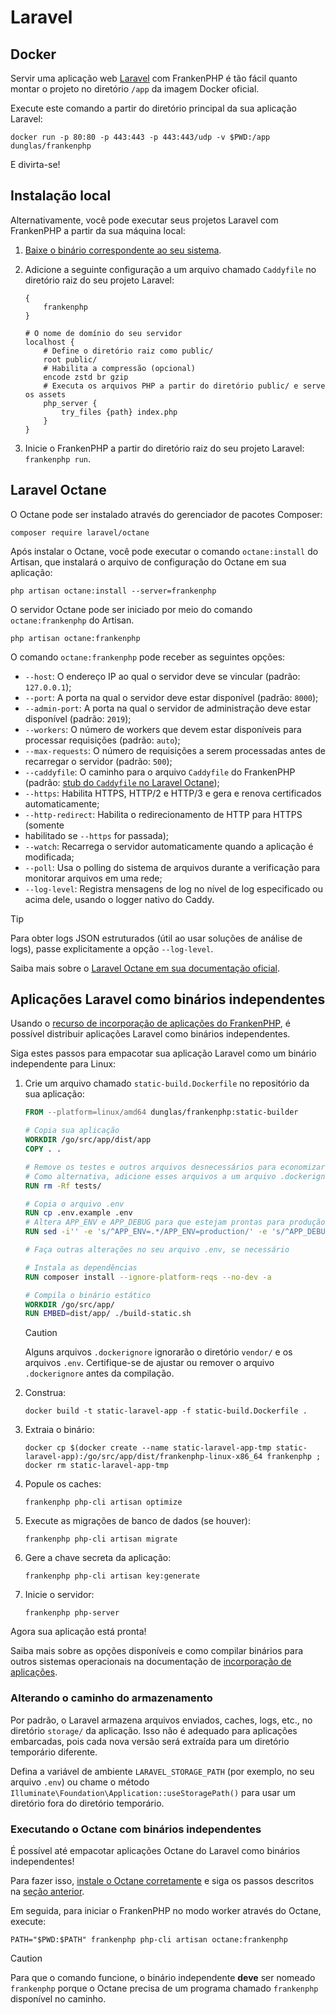# Laravel

## Docker

Servir uma aplicação web [Laravel](https://laravel.com) com FrankenPHP é tão
fácil quanto montar o projeto no diretório `/app` da imagem Docker oficial.

Execute este comando a partir do diretório principal da sua aplicação Laravel:

```console
docker run -p 80:80 -p 443:443 -p 443:443/udp -v $PWD:/app dunglas/frankenphp
```

E divirta-se!

## Instalação local

Alternativamente, você pode executar seus projetos Laravel com FrankenPHP a
partir da sua máquina local:

1. [Baixe o binário correspondente ao seu sistema](../#standalone-binary).
2. Adicione a seguinte configuração a um arquivo chamado `Caddyfile` no
   diretório raiz do seu projeto Laravel:

   ```caddyfile
   {
       frankenphp
   }

   # O nome de domínio do seu servidor
   localhost {
       # Define o diretório raiz como public/
       root public/
       # Habilita a compressão (opcional)
       encode zstd br gzip
       # Executa os arquivos PHP a partir do diretório public/ e serve os assets
       php_server {
           try_files {path} index.php
       }
   }
   ```

3. Inicie o FrankenPHP a partir do diretório raiz do seu projeto Laravel:
   `frankenphp run`.

## Laravel Octane

O Octane pode ser instalado através do gerenciador de pacotes Composer:

```console
composer require laravel/octane
```

Após instalar o Octane, você pode executar o comando `octane:install` do
Artisan, que instalará o arquivo de configuração do Octane em sua aplicação:

```console
php artisan octane:install --server=frankenphp
```

O servidor Octane pode ser iniciado por meio do comando `octane:frankenphp` do
Artisan.

```console
php artisan octane:frankenphp
```

O comando `octane:frankenphp` pode receber as seguintes opções:

- `--host`: O endereço IP ao qual o servidor deve se vincular (padrão:
  `127.0.0.1`);
- `--port`: A porta na qual o servidor deve estar disponível (padrão: `8000`);
- `--admin-port`: A porta na qual o servidor de administração deve estar
  disponível (padrão: `2019`);
- `--workers`: O número de workers que devem estar disponíveis para processar
  requisições (padrão: `auto`);
- `--max-requests`: O número de requisições a serem processadas antes de
  recarregar o servidor (padrão: `500`);
- `--caddyfile`: O caminho para o arquivo `Caddyfile` do FrankenPHP (padrão:
  [stub do `Caddyfile` no Laravel Octane](https://github.com/laravel/octane/blob/2.x/src/Commands/stubs/Caddyfile));
- `--https`: Habilita HTTPS, HTTP/2 e HTTP/3 e gera e renova certificados
  automaticamente;
- `--http-redirect`: Habilita o redirecionamento de HTTP para HTTPS (somente
- habilitado se `--https` for passada);
- `--watch`: Recarrega o servidor automaticamente quando a aplicação é
  modificada;
- `--poll`: Usa o polling do sistema de arquivos durante a verificação para
  monitorar arquivos em uma rede;
- `--log-level`: Registra mensagens de log no nível de log especificado ou acima
  dele, usando o logger nativo do Caddy.

> [!TIP]
> Para obter logs JSON estruturados (útil ao usar soluções de análise de logs),
> passe explicitamente a opção `--log-level`.

Saiba mais sobre o
[Laravel Octane em sua documentação oficial](https://laravel.com/docs/octane).

## Aplicações Laravel como binários independentes

Usando o [recurso de incorporação de aplicações do FrankenPHP](embed.md), é
possível distribuir aplicações Laravel como binários independentes.

Siga estes passos para empacotar sua aplicação Laravel como um binário
independente para Linux:

1. Crie um arquivo chamado `static-build.Dockerfile` no repositório da sua
   aplicação:

   ```dockerfile
   FROM --platform=linux/amd64 dunglas/frankenphp:static-builder

   # Copia sua aplicação
   WORKDIR /go/src/app/dist/app
   COPY . .

   # Remove os testes e outros arquivos desnecessários para economizar espaço
   # Como alternativa, adicione esses arquivos a um arquivo .dockerignore
   RUN rm -Rf tests/

   # Copia o arquivo .env
   RUN cp .env.example .env
   # Altera APP_ENV e APP_DEBUG para que estejam prontas para produção
   RUN sed -i'' -e 's/^APP_ENV=.*/APP_ENV=production/' -e 's/^APP_DEBUG=.*/APP_DEBUG=false/' .env

   # Faça outras alterações no seu arquivo .env, se necessário

   # Instala as dependências
   RUN composer install --ignore-platform-reqs --no-dev -a

   # Compila o binário estático
   WORKDIR /go/src/app/
   RUN EMBED=dist/app/ ./build-static.sh
   ```

   > [!CAUTION]
   >
   > Alguns arquivos `.dockerignore` ignorarão o diretório `vendor/` e os
   > arquivos `.env`.
   > Certifique-se de ajustar ou remover o arquivo `.dockerignore` antes da
   > compilação.

2. Construa:

   ```console
   docker build -t static-laravel-app -f static-build.Dockerfile .
   ```

3. Extraia o binário:

   ```console
   docker cp $(docker create --name static-laravel-app-tmp static-laravel-app):/go/src/app/dist/frankenphp-linux-x86_64 frankenphp ; docker rm static-laravel-app-tmp
   ```

4. Popule os caches:

   ```console
   frankenphp php-cli artisan optimize
   ```

5. Execute as migrações de banco de dados (se houver):

   ```console
   frankenphp php-cli artisan migrate
   ```

6. Gere a chave secreta da aplicação:

   ```console
   frankenphp php-cli artisan key:generate
   ```

7. Inicie o servidor:

   ```console
   frankenphp php-server
   ```

Agora sua aplicação está pronta!

Saiba mais sobre as opções disponíveis e como compilar binários para outros
sistemas operacionais na documentação de
[incorporação de aplicações](embed.md).

### Alterando o caminho do armazenamento

Por padrão, o Laravel armazena arquivos enviados, caches, logs, etc., no
diretório `storage/` da aplicação.
Isso não é adequado para aplicações embarcadas, pois cada nova versão será
extraída para um diretório temporário diferente.

Defina a variável de ambiente `LARAVEL_STORAGE_PATH` (por exemplo, no seu
arquivo `.env`) ou chame o método
`Illuminate\Foundation\Application::useStoragePath()` para usar um diretório
fora do diretório temporário.

### Executando o Octane com binários independentes

É possível até empacotar aplicações Octane do Laravel como binários
independentes!

Para fazer isso, [instale o Octane corretamente](#laravel-octane) e siga os
passos descritos na
[seção anterior](#aplicacoes-laravel-como-binarios-independentes).

Em seguida, para iniciar o FrankenPHP no modo worker através do Octane, execute:

```console
PATH="$PWD:$PATH" frankenphp php-cli artisan octane:frankenphp
```

> [!CAUTION]
>
> Para que o comando funcione, o binário independente **deve** ser nomeado
> `frankenphp` porque o Octane precisa de um programa chamado `frankenphp`
> disponível no caminho.
